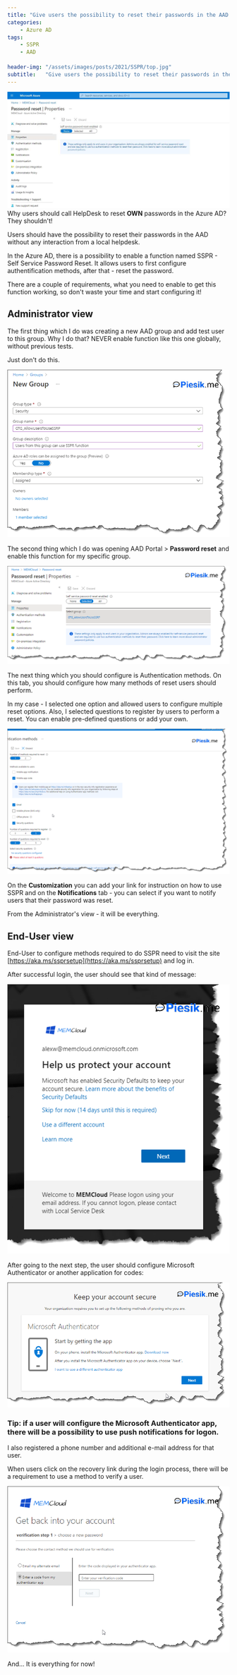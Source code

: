 ```yaml
---
title: "Give users the possibility to reset their passwords in the AAD using SSPR!"
categories:
    - Azure AD
tags:
    - SSPR
    - AAD

header-img: "/assets/images/posts/2021/SSPR/top.jpg"
subtitle:   "Give users the possibility to reset their passwords in the AAD using SSPR!"
---
```

![Give users the possibility to reset their passwords in the AAD using SSPR!](/assets/images/posts/2021/SSPR/top.jpg)Why users should call HelpDesk to reset **OWN** passwords in the Azure AD? They shouldn't!

Users should have the possibility to reset their passwords in the AAD without any interaction from a local helpdesk.

In the Azure AD, there is a possibility to enable a function named SSPR - Self Service Password Reset. It allows users to first configure authentification methods, after that - reset the password.

There are a couple of requirements, what you need to enable to get this function working, so don't waste your time and start configuring it!

## Administrator view

The first thing which I do was creating a new AAD group and add test user to this group. Why I do that? NEVER enable function like this one globally, without previous tests.

Just don't do this.

![Give users the possibility to reset their passwords in the AAD using SSPR!](/assets/images/posts/2021/SSPR/01.png)

The second thing which I do was opening AAD Portal > **Password reset** and enable this function for my specific group.

![Give users the possibility to reset their passwords in the AAD using SSPR!](/assets/images/posts/2021/SSPR/02.png)

The next thing which you should configure is Authentication methods. On this tab, you should configure how many methods of reset users should perform.

In my case - I selected one option and allowed users to configure multiple reset options. Also, I selected questions to register by users to perform a reset. You can enable pre-defined questions or add your own.

![Give users the possibility to reset their passwords in the AAD using SSPR!](/assets/images/posts/2021/SSPR/03.png)

On the **Customization** you can add your link for instruction on how to use SSPR and on the **Notifications** tab - you can select if you want to notify users that their password was reset.

From the Administrator's view - it will be everything.

## End-User view

End-User to configure methods required to do SSPR need to visit the site [https://aka.ms/ssprsetup](https://aka.ms/ssprsetup) and log in.

After successful login, the user should see that kind of message:

![Give users the possibility to reset their passwords in the AAD using SSPR!](/assets/images/posts/2021/SSPR/04.png)

After going to the next step, the user should configure Microsoft Authenticator or another application for codes:

![Give users the possibility to reset their passwords in the AAD using SSPR!](/assets/images/posts/2021/SSPR/05.png)

### Tip: if a user will configure the Microsoft Authenticator app, there will be a possibility to use push notifications for logon.

I also registered a phone number and additional e-mail address for that user.

When users click on the recovery link during the login process, there will be a requirement to use a method to verify a user.

![Give users the possibility to reset their passwords in the AAD using SSPR!](/assets/images/posts/2021/SSPR/06.png)

And... It is everything for now!
